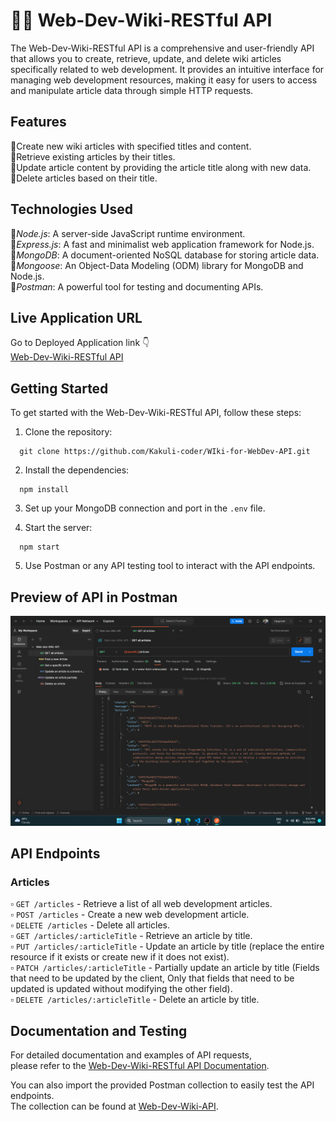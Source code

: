 # 🧑‍💻 Web-Dev-Wiki-RESTful API
The Web-Dev-Wiki-RESTful API is a comprehensive and user-friendly API that allows you to create, retrieve, update, and delete wiki articles specifically related to web development. It provides an intuitive interface for managing web development resources, making it easy for users to access and manipulate article data through simple HTTP requests.

## Features
🔹Create new wiki articles with specified titles and content. </br>
🔹Retrieve existing articles by their titles. </br>
🔹Update article content by providing the article title along with new data. </br>
🔹Delete articles based on their title. </br>

## Technologies Used
🔸*Node.js*: A server-side JavaScript runtime environment. </br>
🔸*Express.js*: A fast and minimalist web application framework for Node.js. </br>
🔸*MongoDB*: A document-oriented NoSQL database for storing article data. </br>
🔸*Mongoose*: An Object-Data Modeling (ODM) library for MongoDB and Node.js. </br>
🔸*Postman*: A powerful tool for testing and documenting APIs. </br>

## Live Application URL

Go to Deployed Application link 👇 <br />
<a href="https://wiki-for-webdev-api.onrender.com" alt="Wiki-API-App-link">Web-Dev-Wiki-RESTful API</a> </br>


## Getting Started
To get started with the Web-Dev-Wiki-RESTful API, follow these steps:

1. Clone the repository:

```
  git clone https://github.com/Kakuli-coder/WIki-for-WebDev-API.git
```

2. Install the dependencies:

```
  npm install
```
  
3. Set up your MongoDB connection and port in the `.env` file.

4. Start the server:

```
  npm start
```

5. Use Postman or any API testing tool to interact with the API endpoints.



## Preview of API in Postman

<img src="public/images/api-testing.png" alt="api-testing-preview"> <br />


## API Endpoints

### Articles
▫️ `GET /articles` - Retrieve a list of all web development articles. <br/>
▫️ `POST /articles` - Create a new web development article. <br/>
▫️ `DELETE /articles` - Delete all articles. <br/>
▫️ `GET /articles/:articleTitle` - Retrieve an article by title. <br/>
▫️ `PUT /articles/:articleTitle` - Update an article by title (replace the entire resource if it exists or create new if it does not exist). <br/>
▫️ `PATCH /articles/:articleTitle` - Partially update an article by title (Fields that need to be updated by the client, Only that fields that need to be updated is updated without modifying the other field). <br/>
▫️ `DELETE /articles/:articleTitle` - Delete an article by title. <br/>


## Documentation and Testing
For detailed documentation and examples of API requests, <br />
please refer to the <a href="https://documenter.getpostman.com/view/25453307/2s93z59jpB" alt="wiki-api-documentation-link">Web-Dev-Wiki-RESTful API Documentation</a>. <br/>

You can also import the provided Postman collection to easily test the API endpoints. <br />
The collection can be found at <a href="https://shorturl.ac/7ais8" alt="wiki-api-postman-collection-link">Web-Dev-Wiki-API</a>. 
